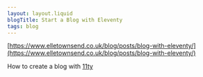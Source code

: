 ```yaml
---
layout: layout.liquid
blogTitle: Start a Blog with Eleventy
tags: blog
---
```


[https://www.elletownsend.co.uk/blog/posts/blog-with-eleventy/](https://www.elletownsend.co.uk/blog/posts/blog-with-eleventy/)

How to create a blog with [11ty](https://www.11ty.dev)
